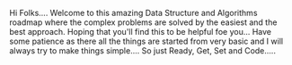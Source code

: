 Hi Folks....
Welcome to this amazing Data Structure and Algorithms roadmap where the complex problems are solved by the easiest and the best approach.
Hoping that you'll find this to be helpful foe you...
Have some patience as there all the things are started from very basic and I will always try to make things simple....
So just Ready, Get, Set and Code.....
